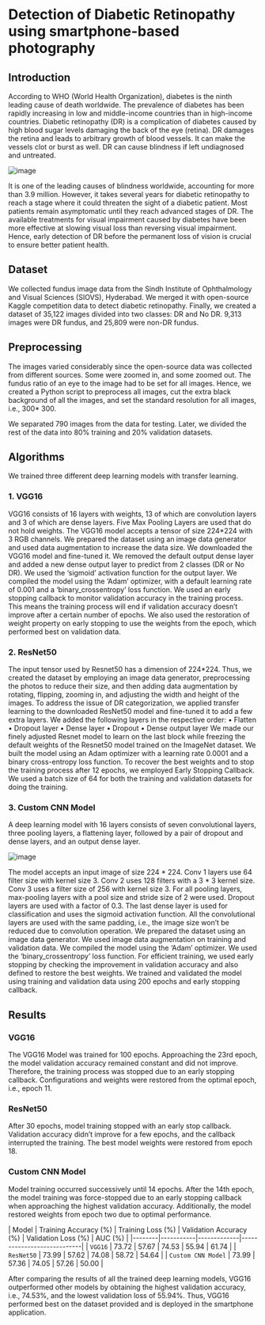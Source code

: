 # Detection of Diabetic Retinopathy using smartphone-based photography

## Introduction

According to WHO (World Health Organization), diabetes is the ninth leading cause of death worldwide. The prevalence of diabetes has been rapidly increasing in low and middle-income countries than in high-income countries. Diabetic retinopathy (DR) is a complication of diabetes caused by high blood sugar levels damaging the back of the eye (retina). DR damages the retina and leads to arbitrary growth of blood vessels. It can make the vessels clot or burst as well. DR can cause blindness if left undiagnosed and untreated.

![image](https://github.com/user-attachments/assets/43c15a0b-502c-433c-a253-c9678ba66f8e)

It is one of the leading causes of blindness worldwide, accounting for more than 3.9 million. However, it takes several years for diabetic retinopathy to reach a stage where it could threaten the sight of a diabetic patient. Most patients remain asymptomatic until they reach advanced stages of DR. The available treatments for visual impairment caused by diabetes have been more effective at slowing visual loss than reversing visual impairment. Hence, early detection of DR before the permanent loss of vision is crucial to ensure better patient health.

## Dataset

We collected fundus image data from the Sindh Institute of Ophthalmology and Visual Sciences (SIOVS), Hyderabad. We merged it with open-source Kaggle competition data to detect diabetic retinopathy. Finally, we created a dataset of 35,122 images divided into two classes: DR and No DR. 9,313 images were DR fundus, and 25,809 were non-DR fundus.

## Preprocessing

The images varied considerably since the open-source data was collected from different sources. Some were zoomed in, and some zoomed out. The fundus ratio of an eye to the image had to be set for all images. Hence, we created a Python script to preprocess all images, cut the extra black background of all the images, and set the standard resolution for all images, i.e., 300* 300.

We separated 790 images from the data for testing. Later, we divided the rest of the data into 80% training and 20% validation datasets.

## Algorithms

We trained three different deep learning models with transfer learning.

### 1. VGG16
VGG16 consists of 16 layers with weights, 13 of which are convolution layers and 3 of which are dense layers. Five Max Pooling Layers are used that do not hold weights. The VGG16 model accepts a tensor of size 224*224 with 3 RGB channels. We prepared the dataset using an image data generator and used data augmentation to increase the data size.
We downloaded the VGG16 model and fine-tuned it. We removed the default output dense layer and added a new dense output layer to predict from 2 classes (DR or No DR). We used the ‘sigmoid’ activation function for the output layer.
We compiled the model using the ‘Adam’ optimizer, with a default learning rate of 0.001 and a ‘binary_crossentropy’ loss function. We used an early stopping callback to monitor validation accuracy in the training process. This means the training process will end if validation accuracy doesn’t improve after a certain number of epochs. We also used the restoration of weight property on early stopping to use the weights from the epoch, which performed best on validation data.

### 2. ResNet50
The input tensor used by Resnet50 has a dimension of 224*224. Thus, we created the dataset by employing an image data generator, preprocessing the photos to reduce their size, and then adding data augmentation by rotating, flipping, zooming in, and adjusting the width and height of the images. To address the issue of DR categorization, we applied transfer learning to the downloaded ResNet50 model and fine-tuned it to add a few extra layers. We added the following layers in the respective order:
• Flatten
• Dropout layer
• Dense layer
• Dropout
• Dense output layer
We made our finely adjusted Resnet model to learn on the last block while freezing the default weights of the Resnet50 model trained on the ImageNet dataset.
We built the model using an Adam optimizer with a learning rate 0.0001 and a binary cross-entropy loss function.
To recover the best weights and to stop the training process after 12 epochs, we employed Early Stopping Callback. We used a batch size of 64 for both the training and validation datasets for doing the training.

### 3. Custom CNN Model
A deep learning model with 16 layers consists of seven convolutional layers, three pooling layers, a flattening layer, followed by a pair of dropout and dense layers, and an output dense layer.

![image](https://github.com/user-attachments/assets/3fcad359-928f-4dc6-a676-37a6557c23ee)

The model accepts an input image of size 224 * 224. Conv 1 layers use 64 filter size with kernel size 3. Conv 2 uses 128 filters with a 3 * 3 kernel size. Conv 3 uses a filter size of 256 with kernel size 3. For all pooling layers, max-pooling layers with a pool size and stride size of 2 were used. Dropout layers are used with a factor of 0.3. The last dense layer is used for classification and uses the sigmoid activation function. All the convolutional layers are used with the same padding, i.e., the image size won’t be reduced due to convolution operation.
We prepared the dataset using an image data generator. We used image data augmentation on training and validation data. We compiled the model using the ‘Adam’ optimizer. We used the ‘binary_crossentropy’ loss function. For efficient training, we used early stopping by checking the improvement in validation accuracy and also defined to restore the best weights. We trained and validated the model using training and validation data using 200 epochs and early stopping callback.

## Results

### VGG16
The VGG16 Model was trained for 100 epochs. Approaching the 23rd epoch, the model validation accuracy remained constant and did not improve. Therefore, the training process was stopped due to an early stopping callback. Configurations and weights were restored from the optimal epoch, i.e., epoch 11.

### ResNet50
After 30 epochs, model training stopped with an early stop callback. Validation accuracy didn’t improve for a few epochs, and the callback interrupted the training. The best model weights were restored from epoch 18.

### Custom CNN Model
Model training occurred successively until 14 epochs. After the 14th epoch, the model training was force-stopped due to an early stopping callback when approaching the highest validation accuracy. Additionally, the model restored weights from epoch two due to optimal performance.

| Model | Training Accuracy (%) | Training Loss (%) | Validation Accuracy (%) | Validation Loss (%) | AUC (%) |
|--------|-----------|-------------|----------------------------|
| `VGG16` | 73.72 | 57.67 | 74.53 | 55.94 | 61.74 |
| `ResNet50` | 73.99 | 57.62 | 74.08 | 58.72 | 54.64 |
| `Custom CNN Model` | 73.99 | 57.36 | 74.05 | 57.26 | 50.00 |

After comparing the results of all the trained deep learning models, VGG16 outperformed other models by obtaining the highest validation accuracy, i.e., 74.53%, and the lowest validation loss of 55.94%. Thus, VGG16 performed best on the dataset provided and is deployed in the smartphone application.
